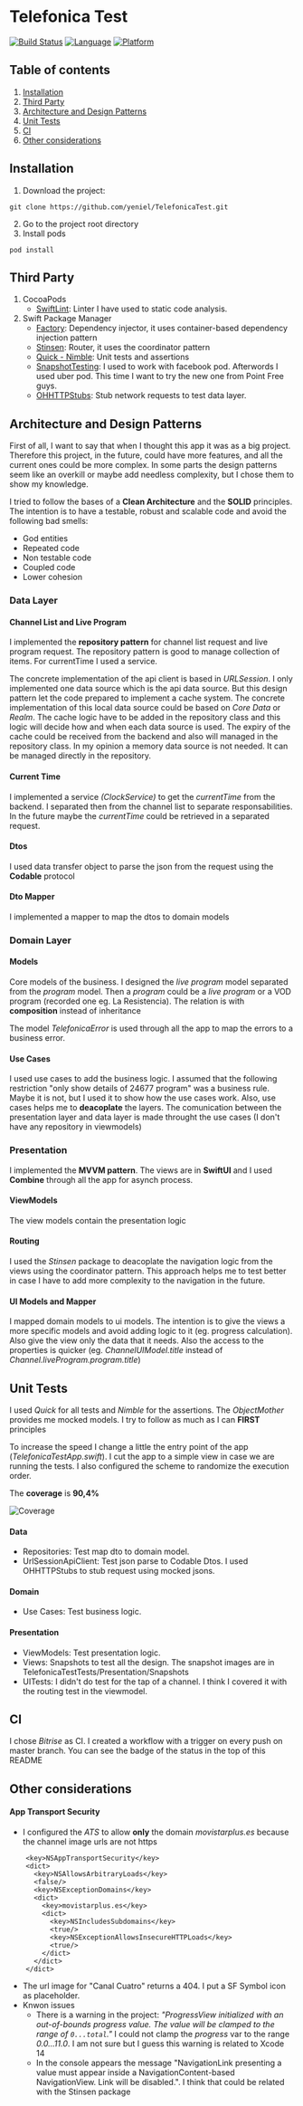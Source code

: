 # Telefonica Test

[![Build Status](https://app.bitrise.io/app/b461c3510d5187c1/status.svg?token=GF2fIRdDXlW0HnxxoJ1yDg&branch=master)](https://app.bitrise.io/app/b461c3510d5187c1)
[![Language](https://img.shields.io/static/v1.svg?label=language&message=Swift%205&color=FA7343&logo=swift&style=flat-square)](https://swift.org)
[![Platform](https://img.shields.io/static/v1.svg?label=platforms&message=iOS%20&logo=apple&style=flat-square)](https://apple.com)

## Table of contents

1. [Installation](#install)
2. [Third Party](#thirdparty)
3. [Architecture and Design Patterns](#architecture)
4. [Unit Tests](#unittests)
5. [CI](#ci)
6. [Other considerations](#otherconsiderations)


## Installation

1. Download the project:
```
git clone https://github.com/yeniel/TelefonicaTest.git
```
2. Go to the project root directory
3. Install pods
```
pod install
```

## Third Party

1. CocoaPods
	- [SwiftLint](https://github.com/realm/SwiftLint): Linter I have used to static code analysis. 
2. Swift Package Manager
	- [Factory](https://github.com/hmlongco/Factory): Dependency injector, it uses container-based dependency injection pattern
	- [Stinsen](https://github.com/rundfunk47/stinsen): Router, it uses the coordinator pattern
	- [Quick - Nimble](https://github.com/Quick/Quick): Unit tests and assertions
	- [SnapshotTesting](https://github.com/pointfreeco/swift-snapshot-testing): I used to work with facebook pod. Afterwords I used uber pod. This time I want to try the new one from Point Free guys.
	- [OHHTTPStubs](https://github.com/AliSoftware/OHHTTPStubs): Stub network requests to test data layer.

## Architecture and Design Patterns

First of all, I want to say that when I thought this app it was as a big project. Therefore this project, in the future, could have more features, and all the current ones could be more complex.
In some parts the design patterns seem like an overkill or maybe add needless complexity, but I chose them to show my knowledge.

I tried to follow the bases of a **Clean Architecture** and the **SOLID** principles. The intention is to have a testable, robust and scalable code and avoid the following bad smells:
- God entities
- Repeated code
- Non testable code
- Coupled code
- Lower cohesion

### Data Layer

#### Channel List and Live Program
I implemented the **repository pattern** for channel list request and live program request. The repository pattern is good to manage collection of items. For currentTime I used a service.

The concrete implementation of the api client is based in *URLSession*.
I only implemented one data source which is the api data source. But this design pattern let the code prepared to implement a cache system. The concrete implementation of this local data source could be based on *Core Data* or *Realm*.
The cache logic have to be added in the repository class and this logic will decide how and when  each data source is used. 
The expiry of the cache could be received from the backend and also will managed in the repository class.
In my opinion a memory data source is not needed. It can be managed directly in the repository.

#### Current Time
I implemented a service *(ClockService)* to get the *currentTime* from the backend. I separated then from the channel list to separate responsabilities. In the future maybe the *currentTime* could be retrieved in a separated request.

#### Dtos
I used data transfer object to parse the json from the request using the **Codable** protocol

#### Dto Mapper
I implemented a mapper to map the dtos to domain models

### Domain Layer
#### Models
Core models of the business.
I designed the *live program* model separated from the *program* model. Then a *program* could be a *live program* or a VOD program (recorded one eg. La Resistencia).
The relation is with **composition** instead of inheritance

The model *TelefonicaError* is used through all the app to map the errors to a business error.

#### Use Cases
I used use cases to add the business logic. I assumed that the following restriction "only show details of 24677 program" was a business rule. Maybe it is not, but I used it to show how the use cases work.
Also, use cases helps me to **deacoplate** the layers. The comunication between the presentation layer and data layer is made throught the use cases (I don't have any repository in viewmodels)

### Presentation
I implemented the **MVVM pattern**. The views are in **SwiftUI** and I used **Combine** through all the app for asynch process.

#### ViewModels
The view models contain the presentation logic

#### Routing
I used the *Stinsen* package to deacoplate the navigation logic from the views using the coordinator pattern. This approach helps me to test better in case I have to add more complexity to the navigation in the future.

#### UI Models and Mapper
I mapped domain models to ui models. The intention is to give the views a more specific models and avoid adding logic to it (eg. progress calculation). Also give the view only the data that it needs. Also the access to the properties is quicker (eg. *ChannelUIModel.title* instead of *Channel.liveProgram.program.title*)

## Unit Tests

I used *Quick* for all tests and *Nimble* for the assertions. The *ObjectMother* provides me mocked models. I try to follow as much as I can **FIRST** principles

To increase the speed I change a little the entry point of the app (*TelefonicaTestApp.swift*).
I cut the app to a simple view in case we are running the tests.
I also configured the scheme to randomize the execution order.

The **coverage** is **90,4%**

![Coverage](ReadmeAssets/coverage_telefonica_test.png)

#### Data
- Repositories: Test map dto to domain model.
- UrlSessionApiClient: Test json parse to Codable Dtos. I used OHHTTPStubs to stub request using mocked jsons.

#### Domain
- Use Cases: Test business logic.

#### Presentation
- ViewModels: Test presentation logic.
- Views: Snapshots to test all the design. The snapshot images are in TelefonicaTestTests/Presentation/Snapshots
- UITests: I didn't do test for the tap of a channel. I think I covered it with the routing test in the viewmodel.

## CI
I chose *Bitrise* as CI. I created a workflow with a trigger on every push on master branch. You can see the badge of the status in the top of this README

## Other considerations
#### App Transport Security
- I configured the *ATS* to allow **only** the domain *movistarplus.es* because the channel image urls are not https
```
    <key>NSAppTransportSecurity</key>
    <dict>
      <key>NSAllowsArbitraryLoads</key>
      <false/>
      <key>NSExceptionDomains</key>
      <dict>
        <key>movistarplus.es</key>
        <dict>
          <key>NSIncludesSubdomains</key>
          <true/>
          <key>NSExceptionAllowsInsecureHTTPLoads</key>
          <true/>
        </dict>
      </dict>
    </dict>
```
- The url image for "Canal Cuatro" returns a 404. I put a SF Symbol icon as placeholder.
- Knwon issues
	- There is a warning in the project: *"ProgressView initialized with an out-of-bounds progress value. The value will be clamped to the range of `0...total`."* I could not clamp the *progress* var to the range *0.0...11.0*. I am not sure but I guess this warning is related to Xcode 14
	- In the console appears the message "NavigationLink presenting a value must appear inside a NavigationContent-based NavigationView. Link will be disabled.". I think that could be related with the Stinsen package


